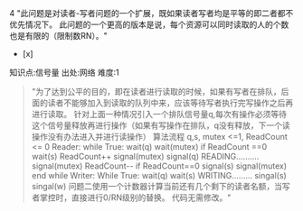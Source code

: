 4
"此问题是对读者-写者问题的一个扩展，既如果读者写者均是平等的即二者都不优先情况下。
此问题的一个更高的版本是说，每个资源可以同时读取的人的个数也是有限的（限制数RN）。"
- [x]

知识点:信号量
出处:网络
难度:1
> "为了达到公平的目的，即在读者进行读取的时候，如果有写者在排队，后面的读者不能够加入到读取的队列中来，应该等待写者执行完写操作之后再进行读取。
> 针对上面一种情况引入一个排队信号量q,每次有操作必须等待这个信号量释放再进行操作（如果有写操作在排队，q没有释放，下一个读操作没有办法进入并进行读操作）
> 算法流程 q,s, mutex <=1, ReadCount <= 0 Reader: while True: wait(q) wait(mutex) if
> ReadCount ==0 wait(s) ReadCount++ signal(mutex) signal(q) READING..........
> signal(mutex) ReadCount-- if ReadCount==0 signal(s) signal(mutex) end while
> Writer: While True: wait(q) wait(s) WRITING......... singal(s) singal(w)
> 问题二使用一个计数器计算当前还有几个剩下的读者名额，当写者掌控时，直接进行0/RN级别的替换。 代码无需修改。"
